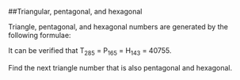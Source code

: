 ##Triangular, pentagonal, and hexagonal

Triangle, pentagonal, and hexagonal numbers are generated by the following formulae:

It can be verified that T<sub>285</sub> = P<sub>165</sub> = H<sub>143</sub> = 40755.

Find the next triangle number that is also pentagonal and hexagonal.
